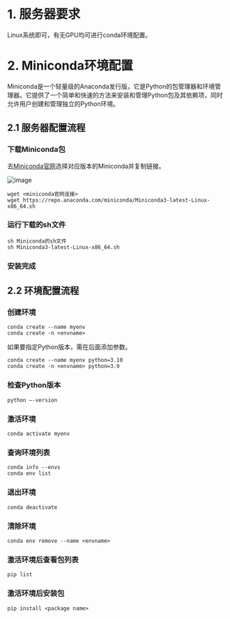 

# 1. 服务器要求

Linux系统即可，有无GPU均可进行conda环境配置。

# 2. Miniconda环境配置

Miniconda是一个轻量级的Anaconda发行版，它是Python的包管理器和环境管理器。它提供了一个简单和快速的方法来安装和管理Python包及其依赖项，同时允许用户创建和管理独立的Python环境。

## 2.1 服务器配置流程

### 下载Miniconda包

去[Miniconda官网](https://docs.conda.io/en/latest/miniconda.html)选择对应版本的Miniconda并复制链接。

![image](https://github.com/yangruixia/Deep-Learning-Primer/assets/32283868/55baf977-899e-4c2d-aedb-7fc46e35a292)

```
wget <miniconda官网连接>
wget https://repo.anaconda.com/miniconda/Miniconda3-latest-Linux-x86_64.sh
```

### 运行下载的sh文件

```
sh Miniconda的sh文件
sh Miniconda3-latest-Linux-x86_64.sh
```

### 安装完成

## 2.2 环境配置流程

### 创建环境
```
conda create --name myenv
conda create -n <envname>
```
如果要指定Python版本，需在后面添加参数。
```
conda create --name myenv python=3.10
conda create -n <envname> python=3.9
```
### 检查Python版本
```
python –-version
```
### 激活环境
```
conda activate myenv
```
### 查询环境列表
```
conda info --envs
conda env list
```
### 退出环境
```
conda deactivate
```
### 清除环境
```
conda env remove --name <envname>
```
### 激活环境后查看包列表
```
pip list
```
### 激活环境后安装包
```
pip install <package name>
```




